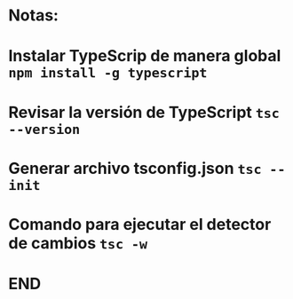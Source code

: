 # Notas: 
# Instalar TypeScrip de manera global `npm install -g typescript`
# Revisar la versión de TypeScript `tsc --version`
# Generar archivo tsconfig.json `tsc --init`
# Comando para ejecutar el detector de cambios `tsc -w`
# END
